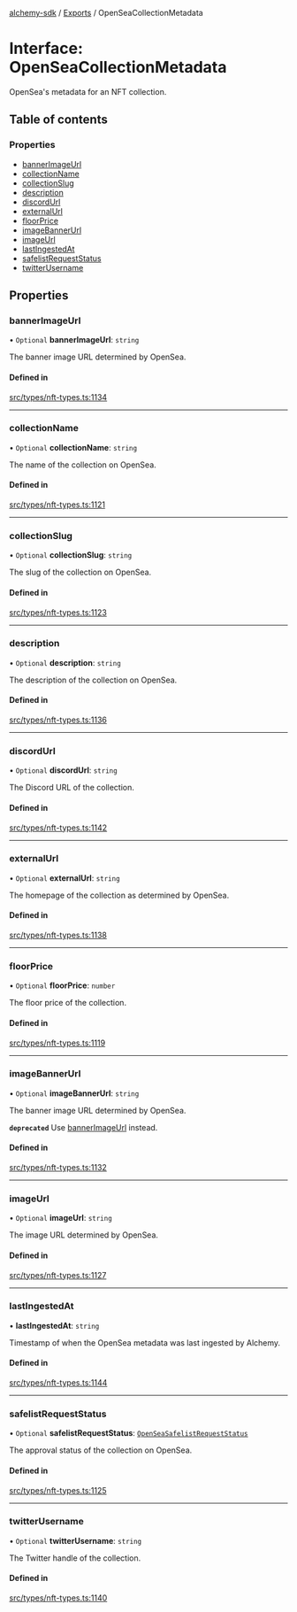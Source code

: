 [alchemy-sdk](../README.md) / [Exports](../modules.md) / OpenSeaCollectionMetadata

# Interface: OpenSeaCollectionMetadata

OpenSea's metadata for an NFT collection.

## Table of contents

### Properties

- [bannerImageUrl](OpenSeaCollectionMetadata.md#bannerimageurl)
- [collectionName](OpenSeaCollectionMetadata.md#collectionname)
- [collectionSlug](OpenSeaCollectionMetadata.md#collectionslug)
- [description](OpenSeaCollectionMetadata.md#description)
- [discordUrl](OpenSeaCollectionMetadata.md#discordurl)
- [externalUrl](OpenSeaCollectionMetadata.md#externalurl)
- [floorPrice](OpenSeaCollectionMetadata.md#floorprice)
- [imageBannerUrl](OpenSeaCollectionMetadata.md#imagebannerurl)
- [imageUrl](OpenSeaCollectionMetadata.md#imageurl)
- [lastIngestedAt](OpenSeaCollectionMetadata.md#lastingestedat)
- [safelistRequestStatus](OpenSeaCollectionMetadata.md#safelistrequeststatus)
- [twitterUsername](OpenSeaCollectionMetadata.md#twitterusername)

## Properties

### bannerImageUrl

• `Optional` **bannerImageUrl**: `string`

The banner image URL determined by OpenSea.

#### Defined in

[src/types/nft-types.ts:1134](https://github.com/alchemyplatform/alchemy-sdk-js/blob/1ee40cb2/src/types/nft-types.ts#L1134)

___

### collectionName

• `Optional` **collectionName**: `string`

The name of the collection on OpenSea.

#### Defined in

[src/types/nft-types.ts:1121](https://github.com/alchemyplatform/alchemy-sdk-js/blob/1ee40cb2/src/types/nft-types.ts#L1121)

___

### collectionSlug

• `Optional` **collectionSlug**: `string`

The slug of the collection on OpenSea.

#### Defined in

[src/types/nft-types.ts:1123](https://github.com/alchemyplatform/alchemy-sdk-js/blob/1ee40cb2/src/types/nft-types.ts#L1123)

___

### description

• `Optional` **description**: `string`

The description of the collection on OpenSea.

#### Defined in

[src/types/nft-types.ts:1136](https://github.com/alchemyplatform/alchemy-sdk-js/blob/1ee40cb2/src/types/nft-types.ts#L1136)

___

### discordUrl

• `Optional` **discordUrl**: `string`

The Discord URL of the collection.

#### Defined in

[src/types/nft-types.ts:1142](https://github.com/alchemyplatform/alchemy-sdk-js/blob/1ee40cb2/src/types/nft-types.ts#L1142)

___

### externalUrl

• `Optional` **externalUrl**: `string`

The homepage of the collection as determined by OpenSea.

#### Defined in

[src/types/nft-types.ts:1138](https://github.com/alchemyplatform/alchemy-sdk-js/blob/1ee40cb2/src/types/nft-types.ts#L1138)

___

### floorPrice

• `Optional` **floorPrice**: `number`

The floor price of the collection.

#### Defined in

[src/types/nft-types.ts:1119](https://github.com/alchemyplatform/alchemy-sdk-js/blob/1ee40cb2/src/types/nft-types.ts#L1119)

___

### imageBannerUrl

• `Optional` **imageBannerUrl**: `string`

The banner image URL determined by OpenSea.

**`deprecated`** Use [bannerImageUrl](OpenSeaCollectionMetadata.md#bannerimageurl) instead.

#### Defined in

[src/types/nft-types.ts:1132](https://github.com/alchemyplatform/alchemy-sdk-js/blob/1ee40cb2/src/types/nft-types.ts#L1132)

___

### imageUrl

• `Optional` **imageUrl**: `string`

The image URL determined by OpenSea.

#### Defined in

[src/types/nft-types.ts:1127](https://github.com/alchemyplatform/alchemy-sdk-js/blob/1ee40cb2/src/types/nft-types.ts#L1127)

___

### lastIngestedAt

• **lastIngestedAt**: `string`

Timestamp of when the OpenSea metadata was last ingested by Alchemy.

#### Defined in

[src/types/nft-types.ts:1144](https://github.com/alchemyplatform/alchemy-sdk-js/blob/1ee40cb2/src/types/nft-types.ts#L1144)

___

### safelistRequestStatus

• `Optional` **safelistRequestStatus**: [`OpenSeaSafelistRequestStatus`](../enums/OpenSeaSafelistRequestStatus.md)

The approval status of the collection on OpenSea.

#### Defined in

[src/types/nft-types.ts:1125](https://github.com/alchemyplatform/alchemy-sdk-js/blob/1ee40cb2/src/types/nft-types.ts#L1125)

___

### twitterUsername

• `Optional` **twitterUsername**: `string`

The Twitter handle of the collection.

#### Defined in

[src/types/nft-types.ts:1140](https://github.com/alchemyplatform/alchemy-sdk-js/blob/1ee40cb2/src/types/nft-types.ts#L1140)
